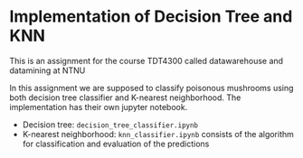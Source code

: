 # Implementation of Decision Tree and KNN
This is an assignment for the course TDT4300 called datawarehouse and datamining at NTNU

In this assignment we are supposed to classify poisonous mushrooms using both decision tree classifier  and K-nearest neighborhood. The implementation has their own jupyter notebook. 
* Decision tree: <code>decision_tree_classifier.ipynb</code>
* K-nearest neighborhood: <code>knn_classifier.ipynb</code> consists of the algorithm for classification and evaluation of the predictions

